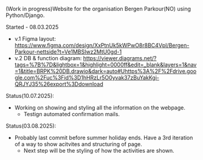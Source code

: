 (Work in progress)Website for the organisation Bergen Parkour(NO) using Python/Django.

Started - 08.03.2025
- v.1 Figma layout: https://www.figma.com/design/XxPtnUk5kWPwO8r8BC4VpI/Bergen-Parkour-nettside?t=Ve1MBSIwz2MtU0gd-1
- v.2 DB & function diagram: https://viewer.diagrams.net/?tags=%7B%7D&lightbox=1&highlight=0000ff&edit=_blank&layers=1&nav=1&title=BRPK%20DB.drawio&dark=auto#Uhttps%3A%2F%2Fdrive.google.com%2Fuc%3Fid%3D1hHRzLr5O0yvak37zBuYakKgi-QRJYJ35%26export%3Ddownload

Status(10.07.2025):
- Working on showing and styling all the information on the webpage.
    - Testign automated confirmation mails.

Status(03.08.2025):
- Probably last commit before summer holiday ends. Have a 3rd iteration of a way to show acitvites and structuring of page.
    - Next step will be the styling of how the activities are shown.
